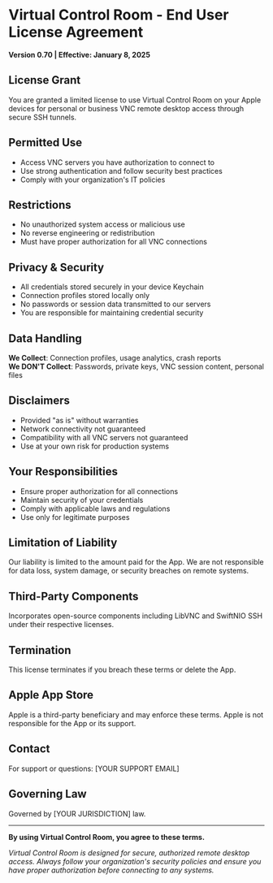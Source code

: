 # Virtual Control Room - End User License Agreement

**Version 0.70 | Effective: January 8, 2025**

## License Grant
You are granted a limited license to use Virtual Control Room on your Apple devices for personal or business VNC remote desktop access through secure SSH tunnels.

## Permitted Use
- Access VNC servers you have authorization to connect to
- Use strong authentication and follow security best practices
- Comply with your organization's IT policies

## Restrictions
- No unauthorized system access or malicious use
- No reverse engineering or redistribution
- Must have proper authorization for all VNC connections

## Privacy & Security
- All credentials stored securely in your device Keychain
- Connection profiles stored locally only
- No passwords or session data transmitted to our servers
- You are responsible for maintaining credential security

## Data Handling
**We Collect**: Connection profiles, usage analytics, crash reports  
**We DON'T Collect**: Passwords, private keys, VNC session content, personal files

## Disclaimers
- Provided "as is" without warranties
- Network connectivity not guaranteed
- Compatibility with all VNC servers not guaranteed
- Use at your own risk for production systems

## Your Responsibilities
- Ensure proper authorization for all connections
- Maintain security of your credentials
- Comply with applicable laws and regulations
- Use only for legitimate purposes

## Limitation of Liability
Our liability is limited to the amount paid for the App. We are not responsible for data loss, system damage, or security breaches on remote systems.

## Third-Party Components
Incorporates open-source components including LibVNC and SwiftNIO SSH under their respective licenses.

## Termination
This license terminates if you breach these terms or delete the App.

## Apple App Store
Apple is a third-party beneficiary and may enforce these terms. Apple is not responsible for the App or its support.

## Contact
For support or questions: [YOUR SUPPORT EMAIL]

## Governing Law
Governed by [YOUR JURISDICTION] law.

---
**By using Virtual Control Room, you agree to these terms.**

*Virtual Control Room is designed for secure, authorized remote desktop access. Always follow your organization's security policies and ensure you have proper authorization before connecting to any systems.*